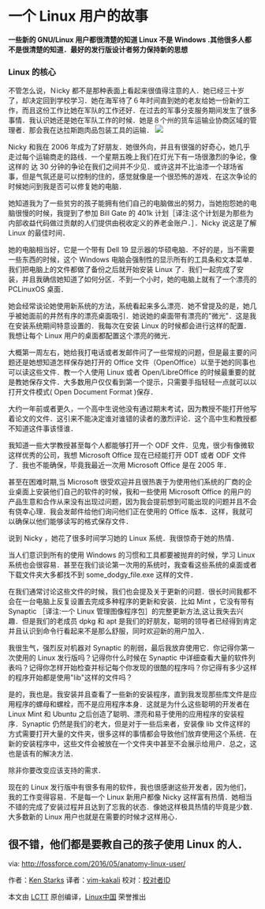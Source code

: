 

一个 Linux 用户的故事
================================



**一些新的 GNU/Linux 用户都很清楚的知道 Linux 不是 Windows .其他很多人都不是很清楚的知道．最好的发行版设计者努力保持新的思想**

### Linux 的核心

不管怎么说，Ｎicky 都不是那种表面上看起来很值得注意的人．她已经三十岁了，却决定回到学校学习．她在海军待了６年时间直到她的老友给她一份新的工作，而且这份工作比她在军队的工作还好．在过去的军事分支服务期间发生了很多事情．我认识她还是她在军队工作的时候．她是８个州的货车运输业协商区域的管理者．那会我在达拉斯跑肉品包装工具的运输．
![](http://i2.wp.com/fossforce.com/wp-content/uploads/2016/05/anatomy.jpg?w=525)


Nicky 和我在 2006 年成为了好朋友．她很外向，并且有很强的好奇心，她几乎走过每个运输商走的路线．一个星期五晚上我们在灯光下有一场很激烈的争论，像这样的 达 30 分钟的争论在我们之间并不少见．或许这并不比油漆一个球场省事，但是气氛还是可以控制的住的，感觉就像是一个很恐怖的游戏．在这次争论的时候她问到我是否可以修复她的电脑．

她知道我为了一些贫穷的孩子能拥有他们自己的电脑做出的努力，当她抱怨她的电脑很慢的时候，我提到了参加 Bill Gate 的 401k 计划［译注:这个计划是为那些为内部收益代码做过贡献的人们提供由税收定义的养老金账户．］．Nicky 说这是了解 Linux 的最佳时间．

她的电脑相当好，它是一个带有 Dell 19 显示器的华硕电脑．不好的是，当不需要一些东西的时候，这个 Windows 电脑会强制性的显示所有的工具条和文本菜单．我们把电脑上的文件都做了备份之后就开始安装 Linux 了．我们一起完成了安装，并且我确信她知道了如何分区．不到一个小时，她的电脑上就有了一个漂亮的 PCLinuxOS 桌面．

她会经常谈论她使用新系统的方法，系统看起来多么漂亮．她不曾提及的是，她几乎被她面前的井然有序的漂亮桌面吸引．她说她的桌面带有漂亮的"微光"．这是我在安装系统期间特意设置的．我每次在安装 Linux 的时候都会进行这样的配置．我想让每个 Linux 用户的桌面都配置这个漂亮的微光．

大概第一周左右，她给我打电话或者发邮件问了一些常规的问题，但是最主要的问题还是她想知道怎样保存她打开的 Office 文件（OpenOffice）以至于她的同事也可以读这些文件．教一个人使用 Linux 或者 Open/LibreOffice 的时候最重要的就是教她保存文件．大多数用户仅仅看到第一个提示，只需要手指轻轻一点就可以以打开文件模式( Open Document Format )保存．


大约一年前或者更久，一个高中生说他没有通过期末考试，因为教授不能打开他写着论文的文件．这引来不能决定谁对谁错的读者的激烈评论．这个高中生和教授都不知道这件事该怪谁．

我知道一些大学教授甚至每个人都能够打开一个 ODF 文件．见鬼，很少有像微软这样优秀的公司，我想 Microsoft Office 现在已经能打开 ODT 或者 ODF 文件了．我也不能确保，毕竟我最近一次用 Microsoft Office 是在 2005 年．

甚至在困难时期,当 Microsoft 很受欢迎并且很热衷于为使用他们系统的厂商的企业桌面上安装他们自己的软件的时候，我和一些使用 Microsoft Office 的用户的产品生意和合作从来没有出现过问题，因为我会提前想到可能出现的问题并且不会有侥幸心理．我会发邮件给他们询问他们正在使用的 Office 版本．这样，我就可以确保以他们能够读写的格式保存文件．

说到 Nicky ，她花了很多时间学习她的 Linux 系统．我很惊奇于她的热情．

当人们意识到所有的使用 Windows 的习惯和工具都要被抛弃的时候，学习 Linux 系统也会很容易．甚至在我们谈论第一次用的系统时，我查看这些系统的桌面或者下载文件夹大多都找不到 some_dodgy_file.exe 这样的文件．

在我们通常讨论这些文件的时候，我们也会提及关于更新的问题．很长时间我都不会在一台电脑上反复设置去完成多种程序的更新和安装．比如 Mint ，它没有带有 Synaptic ［译注:一个 Linux 管理图像程序包］的完整更新方法,这让我失去兴趣．但是我们的老成员 dpkg 和 apt 是我们的好朋友，聪明的领导者已经得到肯定并且认识到命令行看起来不是那么舒服，同时欢迎新的用户加入．

我很生气，强烈反对机器对 Synaptic 的削弱，最后我放弃使用它．你记得你第一次使用的 Linux 发行版吗？记得你什么时候在 Synaptic 中详细查看大量的软件列表吗？记得你怎样开始检查并标记每个你发现的很酷的程序吗？你记得有多少这样的程序开始都是使用"lib"这样的文件吗？

是的，我也是。我安装并且查看了一些新的安装程序，直到我发现那些库文件是应用程序的螺母和螺栓，而不是应用程序本身．这就是为什么这些聪明的开发者在 Linux Mint 和 Ubuntu 之后创造了聪明、漂亮和易于使用的应用程序的安装程序．Synaptic 仍然是我们的老大，但是对于一些后来者，安装像 lib 文件这样的方式需要打开大量的文件夹，很多这样的事情都会导致他们放弃使用这个系统．在新的安装程序中，这些文件会被放在一个文件夹中甚至不会展示给用户．总之，这也是该有的解决方法．

除非你要改变应该支持的需求．

现在的 Linux 发行版中有很多有用的软件，我也很感谢这些开发者，因为他们，我的工作变得容易．不是每一个 Linux 新用户都像 Nicky 这样富有热情．她相当不错的完成了安装过程并且达到了忘我的状态．像她这样极具热情的毕竟是少数．大多数新的 Linux 用户也就是在需要的时候才这样用心．

很不错，他们都是要教自己的孩子使用 Linux 的人．
--------------------------------------------------------------------------------

via: http://fossforce.com/2016/05/anatomy-linux-user/

作者：[Ken Starks][a]
译者：[vim-kakali](https://github.com/vim-kakali)
校对：[校对者ID](https://github.com/校对者ID)

本文由 [LCTT](https://github.com/LCTT/TranslateProject) 原创编译，[Linux中国](https://linux.cn/) 荣誉推出

[a]: http://linuxlock.blogspot.com/
